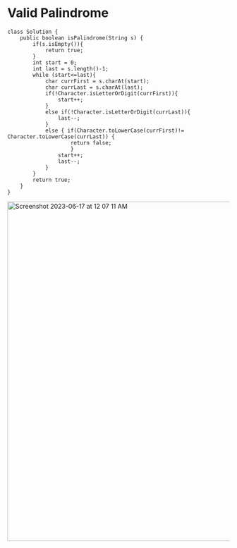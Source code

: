 # Valid Palindrome
```
class Solution {
    public boolean isPalindrome(String s) {
        if(s.isEmpty()){
            return true;
        }
        int start = 0;
        int last = s.length()-1;
        while (start<=last){
            char currFirst = s.charAt(start);
            char currLast = s.charAt(last);
            if(!Character.isLetterOrDigit(currFirst)){
                start++;
            }
            else if(!Character.isLetterOrDigit(currLast)){
                last--;
            }
            else { if(Character.toLowerCase(currFirst)!= Character.toLowerCase(currLast)) {
                    return false;
                    }
                start++;
                last--;
            }
        }
        return true;  
    }
}
```
<img width="770" alt="Screenshot 2023-06-17 at 12 07 11 AM" src="https://github.com/Abhi-Codehub/DSA-/assets/111800760/2e0de139-c89a-4a46-928d-c982bd86dc0a">



